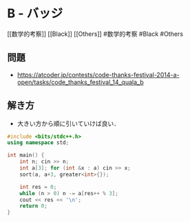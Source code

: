 # B - バッジ
[[数学的考察]] [[Black]] [[Others]]
#数学的考察 #Black #Others 

## 問題
- https://atcoder.jp/contests/code-thanks-festival-2014-a-open/tasks/code_thanks_festival_14_quala_b

## 解き方
- 大きい方から順に引いていけば良い．

```c++
#include <bits/stdc++.h>
using namespace std;

int main() {
	int n; cin >> n;
	int a[3]; for (int &x : a) cin >> x;
	sort(a, a+3, greater<int>{});

	int res = 0;
	while (n > 0) n -= a[res++ % 3];
	cout << res << '\n';
	return 0;
}
```